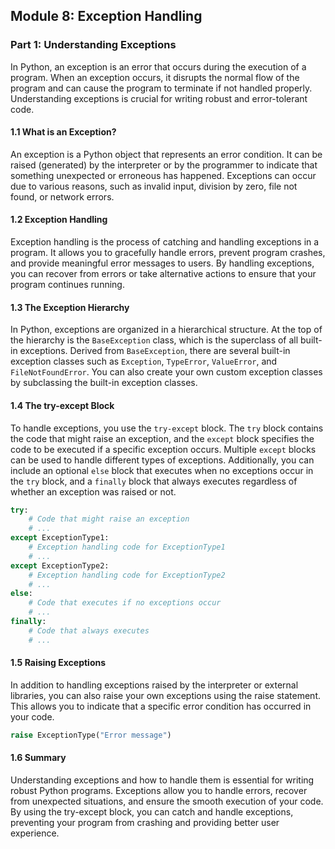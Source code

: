 ## Module 8: Exception Handling

### Part 1: Understanding Exceptions

In Python, an exception is an error that occurs during the execution of a program. When an exception occurs, it disrupts the normal
flow of the program and can cause the program to terminate if not handled properly. Understanding exceptions is crucial for writing 
robust and error-tolerant code.

#### 1.1 What is an Exception?

An exception is a Python object that represents an error condition. It can be raised (generated) by the interpreter or by the programmer
to indicate that something unexpected or erroneous has happened. Exceptions can occur due to various reasons, such as invalid input,
division by zero, file not found, or network errors.

#### 1.2 Exception Handling

Exception handling is the process of catching and handling exceptions in a program. It allows you to gracefully handle errors, 
prevent program crashes, and provide meaningful error messages to users. By handling exceptions, you can recover from errors or take 
alternative actions to ensure that your program continues running.

#### 1.3 The Exception Hierarchy

In Python, exceptions are organized in a hierarchical structure. At the top of the hierarchy is the `BaseException` class, which 
is the superclass of all built-in exceptions. Derived from `BaseException`, there are several built-in exception classes such as 
`Exception`, `TypeError`, `ValueError`, and `FileNotFoundError`. You can also create your own custom exception classes by subclassing 
the built-in exception classes.

#### 1.4 The try-except Block

To handle exceptions, you use the `try-except` block. The `try` block contains the code that might raise an exception, and the `except`
block specifies the code to be executed if a specific exception occurs. Multiple `except` blocks can be used to handle different types
of exceptions. Additionally, you can include an optional `else` block that executes when no exceptions occur in the `try` block, 
and a `finally` block that always executes regardless of whether an exception was raised or not.

```python
try:
    # Code that might raise an exception
    # ...
except ExceptionType1:
    # Exception handling code for ExceptionType1
    # ...
except ExceptionType2:
    # Exception handling code for ExceptionType2
    # ...
else:
    # Code that executes if no exceptions occur
    # ...
finally:
    # Code that always executes
    # ...
```

#### 1.5 Raising Exceptions
In addition to handling exceptions raised by the interpreter or external libraries, you can also raise your own exceptions using 
the raise statement. This allows you to indicate that a specific error condition has occurred in your code.

```python
raise ExceptionType("Error message")
```

#### 1.6 Summary
Understanding exceptions and how to handle them is essential for writing robust Python programs. Exceptions allow you to handle errors,
recover from unexpected situations, and ensure the smooth execution of your code. By using the try-except block, you can catch and 
handle exceptions, preventing your program from crashing and providing better user experience.